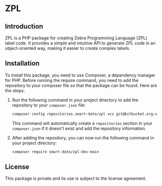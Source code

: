 # ZPL

## Introduction

ZPL is a PHP package for creating Zebra Programming Language (ZPL) label code. It provides a simple and intuitive API to generate ZPL code in an object-oriented way, making it easier to create complex labels.

## Installation

To install this package, you need to use Composer, a dependency manager for PHP. Before running the require command, you need to add the repository to your composer file so that the package can be found. Here are the steps:

1. Run the following command in your project directory to add the repository to your `composer.json` file:

    ```bash
    composer config repositories.smart-dato/zpl vcs git@bitbucket.org:smartdato/zpl.git
    ```

   This command will automatically create a `repositories` section in your `composer.json` if it doesn't exist and add the repository information.

2. After adding the repository, you can now run the following command in your project directory:

    ```bash
    composer require smart-dato/zpl:dev-main
    ```

## License

This package is private and its use is subject to the license agreement.
